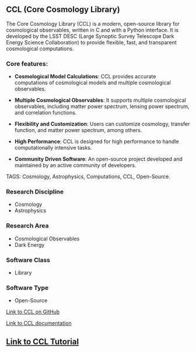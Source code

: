 ## CCL (Core Cosmology Library)

The Core Cosmology Library (CCL) is a modern, open-source library for cosmological observables, written in C and with a Python interface. It is developed by the LSST DESC (Large Synoptic Survey Telescope Dark Energy Science Collaboration) to provide flexible, fast, and transparent cosmological computations. 

### Core features:

- **Cosmological Model Calculations**: CCL provides accurate computations of cosmological models and multiple cosmological observables.

- **Multiple Cosmological Observables**: It supports multiple cosmological observables, including matter power spectrum, lensing power spectrum, and correlation functions.

- **Flexibility and Customization**: Users can customize cosmology, transfer function, and matter power spectrum, among others.

- **High Performance**: CCL is designed for high performance to handle computationally intensive tasks.

- **Community Driven Software**: An open-source project developed and maintained by an active community of developers.

TAGS: Cosmology, Astrophysics, Computations, CCL, Open-Source.

### Research Discipline

- Cosmology
- Astrophysics

### Research Area

- Cosmological Observables
- Dark Energy

### Software Class

- Library

### Software Type

- Open-Source

[Link to CCL on GitHub](https://github.com/LSSTDESC/CCL)

[Link to CCL documentation](https://ccl.readthedocs.io/en/latest/)

[Link to CCL Tutorial](https://ccl.readthedocs.io/en/latest/tutorial.html)
--------------------------------------
